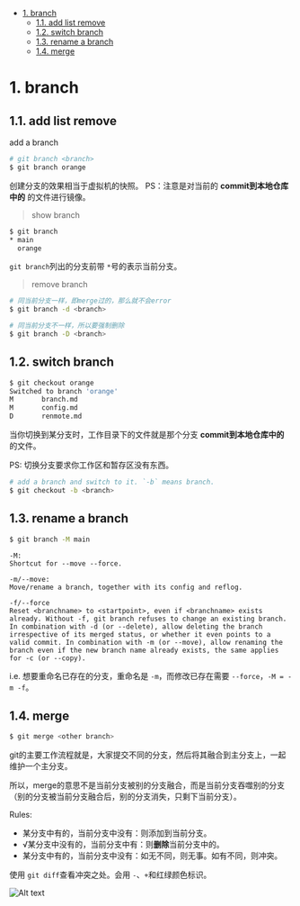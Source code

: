 - [1. branch](#1-branch)
  - [1.1. add list remove](#11-add-list-remove)
  - [1.2. switch branch](#12-switch-branch)
  - [1.3. rename a branch](#13-rename-a-branch)
  - [1.4. merge](#14-merge)

# 1. branch

## 1.1. add list remove

add a branch

```bash
# git branch <branch>
$ git branch orange
```

创建分支的效果相当于虚拟机的快照。
PS：注意是对当前的 **commit到本地仓库中的** 的文件进行镜像。

> show branch

```bash
$ git branch
* main
  orange
```

`git branch`列出的分支前带 `*`号的表示当前分支。

> remove branch

```bash
# 同当前分支一样，即merge过的，那么就不会error
$ git branch -d <branch>

# 同当前分支不一样，所以要强制删除
$ git branch -D <branch>
```

## 1.2. switch branch

```bash
$ git checkout orange
Switched to branch 'orange'
M       branch.md
M       config.md
D       renmote.md
```

当你切换到某分支时，工作目录下的文件就是那个分支 **commit到本地仓库中的** 的文件。

PS: 切换分支要求你工作区和暂存区没有东西。

```bash
# add a branch and switch to it. `-b` means branch.
$ git checkout -b <branch>
```

## 1.3. rename a branch

```bash
$ git branch -M main
```

```
-M: 
Shortcut for --move --force.

-m/--move:
Move/rename a branch, together with its config and reflog.

-f/--force
Reset <branchname> to <startpoint>, even if <branchname> exists already. Without -f, git branch refuses to change an existing branch. In combination with -d (or --delete), allow deleting the branch irrespective of its merged status, or whether it even points to a valid commit. In combination with -m (or --move), allow renaming the branch even if the new branch name already exists, the same applies for -c (or --copy).
```

i.e. 想要重命名已存在的分支，重命名是 `-m`，而修改已存在需要 `--force`，`-M = -m -f`。

## 1.4. merge

```bash
$ git merge <other branch>
```

git的主要工作流程就是，大家提交不同的分支，然后将其融合到主分支上，一起维护一个主分支。

所以，merge的意思不是当前分支被别的分支融合，而是当前分支吞噬别的分支（别的分支被当前分支融合后，别的分支消失，只剩下当前分支）。

Rules:

- 某分支中有的，当前分支中没有：则添加到当前分支。
- √某分支中没有的，当前分支中有：则**删除**当前分支中的。
- 某分支中有的，当前分支中没有：如无不同，则无事。如有不同，则冲突。

使用 `git diff`查看冲突之处。会用 `-`、`+`和红绿颜色标识。

![Alt text](https://cdn.jsdelivr.net/gh/sword4869/pic1@main/images/202406231931649.png)